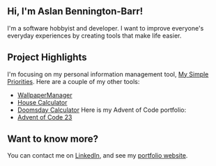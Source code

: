 ## Hi, I'm Aslan Bennington-Barr!
I'm a software hobbyist and developer. I want to improve everyone's everyday experiences by creating tools that make life easier.

## Project Highlights
I'm focusing on my personal information management tool, [My Simple Priorities](https://github.com/BionicCat27/My-Simple-Priorities-Web).
Here are a couple of my other tools:
- [WallpaperManager](https://github.com/BionicCat27/WallpaperManager)
- [House Calculator](https://github.com/BionicCat27/HouseCalculator)
- [Doomsday Calculator](https://github.com/BionicCat27/Doomsday-Calculator-Web)
Here is my Advent of Code portfolio:
- [Advent of Code 23](https://github.com/BionicCat27/adventofcode23)

## Want to know more?
You can contact me on [LinkedIn](https://www.linkedin.com/in/aslan-bennington-barr/), and see my [portfolio website](https://aslan-bennington-barr.vercel.app/).

